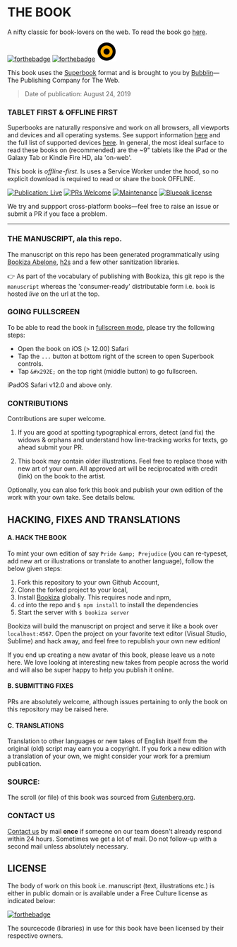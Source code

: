 # THE BOOK

A nifty classic for book-lovers on the web. To read the book go <a href="https://bubblin.io/cover/captain-blood-by-rafael-sabatini" class="cover">here</a>.


[![forthebadge](https://forthebadge.com/images/badges/built-by-hipsters.svg)](https://bubblin.io/about)
<a href="https://bubblin.io/cover/captain-blood-by-rafael-sabatini" class="cover"><img src="https://camo.githubusercontent.com/6d0507b14426923c8c4afad849afd1c8391597d7/68747470733a2f2f666f7274686562616467652e636f6d2f696d616765732f6261646765732f636865636b2d69742d6f75742e737667" alt="forthebadge" data-canonical-src="https://forthebadge.com/images/badges/check-it-out.svg" style="max-width:100%;"></a>
[<img src="https://raw.githubusercontent.com/marvindanig/assets/master/bubblin.png" width="44px" title="Bubblin Superbooks">](https://bubblin.io)


This book uses the [Superbook](https://bubblin.io/docs/format) format and is brought to you by [Bubblin](https://bubblin.io/about)&#x2014;The Publishing Company for The Web.


<blockquote><p>Date of publication: <date id="date">August 24, 2019</date></p></blockquote>

### TABLET FIRST &amp; OFFLINE FIRST

Superbooks are naturally responsive and work on all browsers, all viewports and devices and all operating systems. See support information [here](https://bubblin.io/support) and the full list of supported devices [here](https://bubblin.io/devices). In general, the most ideal surface to read these books on (recommended) are the \~9&quot; tablets like the iPad or the Galaxy Tab or Kindle Fire HD, ala &apos;on-web&apos;.

This book is _offline-first_. Is uses a Service Worker under the hood, so no explicit download is required to read or share the book OFFLINE.



<a href="https://bubblin.io/cover/captain-blood-by-rafael-sabatini" class="cover"><img src="https://camo.githubusercontent.com/3d05c191fd879f30eee14672539100b9d74e23e5/68747470733a2f2f696d672e736869656c64732e696f2f62616467652f5375706572626f6f6b2d5075626c69736865642d627269676874677265656e2e737667" alt="Publication: Live" data-canonical-src="https://img.shields.io/badge/Superbook-Published-brightgreen.svg" style="max-width:100%;"></a>
[![PRs Welcome](https://img.shields.io/badge/PRs-welcome-brightgreen.svg?style=flat-square)](http://makeapullrequest.com)
[![Maintenance](https://img.shields.io/badge/Maintained%3F-yes-green.svg)](https://bubblin.io/cover/we-by-eugene-zamyatin#frontmatter)
[![Blueoak license](https://img.shields.io/badge/Blueoak-Council-blue.svg)](https://blueoakcouncil.org/license/1.0.0)


We try and suppport cross-platform books&#x2014;feel free to raise an issue or submit a PR if you face a problem.

---

### THE MANUSCRIPT, ala this repo.

The manuscript on this repo has been generated programmatically using [Bookiza Abelone](https://bookiza.io), [h2s](https://github.com/bookiza/h2s) and a few other sanitization libraries.


:point_right: As part of the vocabulary of publishing with Bookiza, this git repo is the `manuscript` whereas the &apos;consumer-ready&apos; distributable form i.e. `book` is hosted _live_ on the url at the top.


### GOING FULLSCREEN

To be able to read the book in [fullscreen mode](https://bubblin.io/blog/fullscreen-api-ipad), please try the following steps:

- Open the book on iOS (&gt; 12.00) Safari
- Tap the `...` button at bottom right of the screen to open Superbook controls.
- Tap `&#x292E;` on the top right (middle button) to go fullscreen.

iPadOS Safari v12.0 and above only.

### CONTRIBUTIONS

Contributions are super welcome.

1. If you are good at spotting typographical errors, detect (and fix) the widows &amp; orphans and understand how line-tracking works for texts, go ahead submit your PR.

2. This book may contain older illustrations. Feel free to replace those with new art of your own. All approved art will be reciprocated with credit (link) on the book to the artist.

Optionally, you can also fork this book and publish your own edition of the work with your own take. See details below.

## HACKING, FIXES AND TRANSLATIONS


#### A. HACK THE BOOK

To mint your own edition of say `Pride &amp; Prejudice` (you can re-typeset, add new art or illustrations or translate to another language), follow the below given steps:

1. Fork this repository to your own Github Account,
2. Clone the forked project to your local,
3. Install [Bookiza](https://bookiza.io) globally. This requires node and npm,
4. `cd` into the repo and `$ npm install` to install the dependencies
5. Start the server with `$ bookiza server`

Bookiza will build the manuscript on project and serve it like a book over `localhost:4567`. Open the project on your favorite text editor (Visual Studio, Sublime) and hack away, and feel free to republish your own new edition!

If you end up creating a new avatar of this book, please leave us a note here. We love looking at interesting new takes from people across the world and will also be super happy to help you publish it online.


#### B. SUBMITTING FIXES

PRs are absolutely welcome, although issues pertaining to only the book on this repository may be raised here.


#### C. TRANSLATIONS

Translation to other languages or new takes of English itself from the original (old) script may earn you a copyright. If you fork a new edition with a translation of your own, we might consider your work for a premium publication.

### SOURCE:

The scroll (or file) of this book was sourced from [Gutenberg.org](http://gutenberg.org).


### CONTACT US

<a href="https://bubblin.io/blog/contact">Contact us</a> by mail **once** if someone on our team doesn&apos;t already respond within 24 hours. Sometimes we get a lot of mail. Do not follow-up with a second mail unless absolutely necessary.

## LICENSE

The body of work on this book i.e. manuscript (text, illustrations etc.) is either in public domain or is available under a Free Culture license as indicated below:

[![forthebadge](https://forthebadge.com/images/badges/cc-by.svg)](https://creativecommons.org/licenses/by/4.0/)


The sourcecode (libraries) in use for this book have been licensed by their respective owners.

